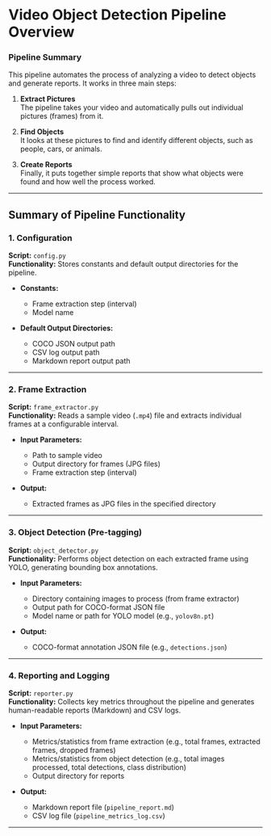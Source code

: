 # Video Object Detection Pipeline Overview

### Pipeline Summary

This pipeline automates the process of analyzing a video to detect objects and generate reports. It works in three main steps:

1. **Extract Pictures**  
   The pipeline takes your video and automatically pulls out individual pictures (frames) from it.

2. **Find Objects**  
   It looks at these pictures to find and identify different objects, such as people, cars, or animals.

3. **Create Reports**  
   Finally, it puts together simple reports that show what objects were found and how well the process worked.

---
## Summary of Pipeline Functionality
### 1. Configuration

**Script:** `config.py`  
**Functionality:** Stores constants and default output directories for the pipeline.

- **Constants:**  
  - Frame extraction step (interval)
  - Model name

- **Default Output Directories:**  
  - COCO JSON output path
  - CSV log output path
  - Markdown report output path

---

### 2. Frame Extraction

**Script:** `frame_extractor.py`  
**Functionality:** Reads a sample video (`.mp4`) file and extracts individual frames at a configurable interval.

- **Input Parameters:**
  - Path to sample video
  - Output directory for frames (JPG files)
  - Frame extraction step (interval)

- **Output:**  
  - Extracted frames as JPG files in the specified directory

---

### 3. Object Detection (Pre-tagging)

**Script:** `object_detector.py`  
**Functionality:** Performs object detection on each extracted frame using YOLO, generating bounding box annotations.

- **Input Parameters:**
  - Directory containing images to process (from frame extractor)
  - Output path for COCO-format JSON file
  - Model name or path for YOLO model (e.g., `yolov8n.pt`)

- **Output:**  
  - COCO-format annotation JSON file (e.g., `detections.json`)

---

### 4. Reporting and Logging

**Script:** `reporter.py`  
**Functionality:** Collects key metrics throughout the pipeline and generates human-readable reports (Markdown) and CSV logs.

- **Input Parameters:**
  - Metrics/statistics from frame extraction (e.g., total frames, extracted frames, dropped frames)
  - Metrics/statistics from object detection (e.g., total images processed, total detections, class distribution)
  - Output directory for reports

- **Output:**  
  - Markdown report file (`pipeline_report.md`)
  - CSV log file (`pipeline_metrics_log.csv`)

---
